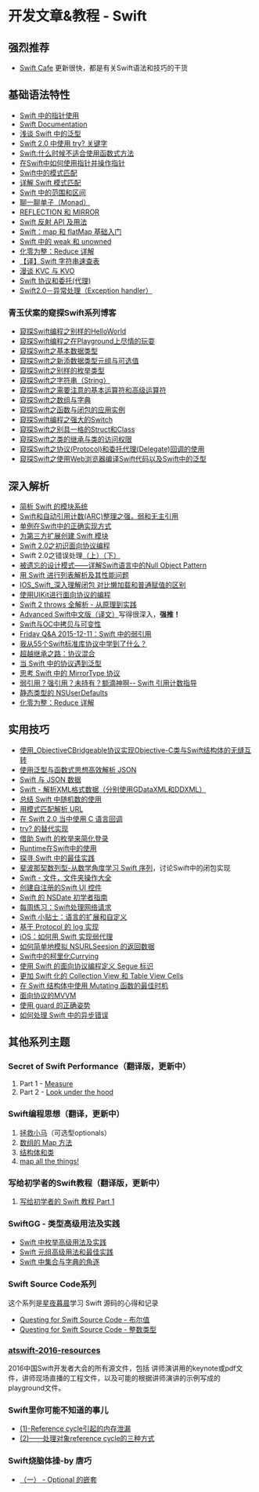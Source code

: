 # 开发文章&教程 - Swift
## 强烈推荐
- [Swift Cafe][1]
更新很快，都是有关Swift语法和技巧的干货

## 基础语法特性
- [Swift 中的指针使用][2]
- [Swift Documentation][3]
- [浅谈 Swift 中的泛型][4]
- [Swift 2.0 中使用 try? 关键字][5]
- [Swift:什么时候不适合使用函数式方法][6]
- [在Swift中如何使用指针并操作指针][7]
- [Swift中的模式匹配][8]
- [详解 Swift 模式匹配][9]
- [Swift 中的范围和区间][10]
- [聊一聊单子（Monad）][11]
- [REFLECTION 和 MIRROR][12]
- [Swift 反射 API 及用法][13]
- [Swift：map 和 flatMap 基础入门][14]
- [Swift 中的 weak 和 unowned][15]
- [化零为整：Reduce 详解][16]
- [【译】Swift 字符串速查表][17]
- [漫谈 KVC 与 KVO][18]
- [Swift 协议和委托(代理)][19]
- [Swift2.0－异常处理（Exception handler）][20]

### 青玉伏案的窥探Swift系列博客
- [窥探Swift编程之别样的HelloWorld][21]
- [窥探Swift编程之在Playground上尽情的玩耍][22]
- [窥探Swift之基本数据类型][23]
- [窥探Swift之新添数据类型元组与可选值][24]
- [窥探Swift之别样的枚举类型][25]
- [窥探Swift之字符串（String）][26]
- [窥探Swift之需要注意的基本运算符和高级运算符][27]
- [窥探Swift之数组与字典][28]
- [窥探Swift之函数与闭包的应用实例][29]
- [窥探Swift编程之强大的Switch][30]
- [窥探Swift之别具一格的Struct和Class][31]
- [窥探Swift之类的继承与类的访问权限][32]
- [窥探Swift之协议(Protocol)和委托代理(Delegate)回调的使用][33]
- [窥探Swift之使用Web浏览器编译Swift代码以及Swift中的泛型][34]


## 深入解析
- [简析 Swift 的模块系统][35]
- [Swift和自动引用计数(ARC)整理之强，弱和无主引用][36]
- [单例在Swift中的正确实现方式][37]
- [为第三方扩展创建 Swift 模块][38]
- [Swift 2.0之初识面向协议编程][39]
- Swift 2.0之错误处理[（上）][40][（下）][41]
- [被遗忘的设计模式——详解Swift语言中的Null Object Pattern][42]
- [用 Swift 进行列表解析及其性能问题][43]
- [IOS\_Swift\_深入理解闭包 对比懒加载和普通赋值的区别][44]
- [使用UIKit进行面向协议的编程][45]
- [Swift 2 throws 全解析 - 从原理到实践][46]
- [Advanced Swift中文版（译文）][47]写得很深入，**强推！**
- [Swift与OC中拷贝与可变性][48]
- [Friday Q&A 2015-12-11：Swift 中的弱引用][49]
- [我从55个Swift标准库协议中学到了什么？][50]
- [超越继承之路：协议混合][51]
- [当 Swift 中的协议遇到泛型][52]
- [思考 Swift 中的 MirrorType 协议][53]
- [弱引用？强引用？未持有？额滴神啊-- Swift 引用计数指导][54]
- [静态类型的 NSUserDefaults][55]
- [化零为整：Reduce 详解][56]

## 实用技巧
- [使用\_ObjectiveCBridgeable协议实现Objective-C类与Swift结构体的无缝互转][57]
- [使用泛型与函数式思想高效解析 JSON][58]
- [Swift 与 JSON 数据][59]
- [Swift - 解析XML格式数据（分别使用GDataXML和DDXML）][60]
- [总结 Swift 中随机数的使用][61]
- [用模式匹配解析 URL][62]
- [在 Swift 2.0 当中使用 C 语言回调][63]
- [try? 的替代实现][64]
- [借助 Swift 的枚举来简化登录][65]
- [Runtime在Swift中的使用][66]
- [探寻 Swift 中的最佳实践][67]
- [斐波那契数列型-从数学角度学习 Swift 序列][68]，讨论Swift中的闭包实现
- [Swift - 文件，文件夹操作大全][69]
- [创建自注册的Swift UI 控件][70]
- [Swift 的 NSDate 初学者指南][71]
- [每周练习：Swift处理网络请求][72]
- [Swift 小贴士：语言的扩展和自定义][73]
- [基于 Protocol 的 log 实现][74]
- [iOS：如何用 Swift 实现弱代理][75]
- [如何简单地模拟 NSURLSeesion 的返回数据][76]
- [Swift中的柯里化Currying][77]
- [使用 Swift 的面向协议编程定义 Segue 标识][78]
- [更加 Swift 化的 Collection View 和 Table View Cells][79]
- [在 Swift 结构体中使用 Mutating 函数的最佳时机][80]
- [面向协议的MVVM][81]
- [使用 guard 的正确姿势][82]
- [如何处理 Swift 中的异步错误][83]

## 其他系列主题
### Secret of Swift Performance（翻译版，更新中）
1. Part 1 - [Measure][84]
2. Part 2 - [Look under the hood][85]

### Swift编程思想（翻译，更新中）
1. [拯救小马][86]（可选型optionals）
2. [数组的 Map 方法][87]
3. [结构体和类][88]
1. [map all the things!][89]

### 写给初学者的Swift教程（翻译版，更新中）
1. [写给初学者的 Swift 教程 Part 1][90]

### SwiftGG - 类型高级用法及实践
- [Swift 中枚举高级用法及实践][91]
- [Swift 元组高级用法和最佳实践][92]
- [Swift 中集合与字典的角逐][93]

### Swift Source Code系列
这个系列是[星夜暮晨][94]学习 Swift 源码的心得和记录
- [Questing for Swift Source Code - 布尔值][95]
- [Questing for Swift Source Code -  整数类型][96]

### [atswift-2016-resources][97]
2016中国Swift开发者大会的所有源文件，包括 讲师演讲用的keynote或pdf文件，讲师现场直播的工程文件，以及可能的根据讲师演讲的示例写成的playground文件。

### Swift里你可能不知道的事儿
- [(1)-Reference cycle引起的内存泄漏][98]
- [(2)——处理对象reference cycle的三种方式][99]

### Swift烧脑体操-by 唐巧
- [（一） - Optional 的嵌套][100]

[1]:	http://swiftcafe.io/ "Swift Cafe"
[2]:	http://onevcat.com/2015/01/swift-pointer/
[3]:	http://nshipster.cn/swift-documentation/
[4]:	http://swift.gg/2015/09/16/swift-generics/ "浅谈 Swift 中的泛型"
[5]:	http://swift.gg/2015/08/31/swift-2-lets-try/ "Swift 2.0 中使用 try? 关键字"
[6]:	http://swift.gg/2015/08/28/swift_when_the_functional_approach_is_not_right/ "Swift:什么时候不适合使用函数式方法"
[7]:	https://github.com/icepy/_posts/issues/3
[8]:	http://swift.gg/2015/10/16/swift-pattern-matching/ "Swift中的模式匹配"
[9]:	http://swift.gg/2015/10/27/swift-pattern-matching-in-detail/ "详解 Swift 模式匹配"
[10]:	http://swift.gg/2015/10/26/swift-ranges-and-intervals/ "Swift 中的范围和区间"
[11]:	http://swift.gg/2015/10/30/lets-talk-about-monads/ "聊一聊单子（Monad）"
[12]:	http://swifter.tips/reflect/
[13]:	http://swift.gg/2015/11/23/swift-reflection-api-what-you-can-do/ "Swift 反射 API 及用法"
[14]:	http://swift.gg/2015/11/26/swift-map-and-flatmap/ "Swift：map 和 flatMap 基础入门"
[15]:	http://swift.gg/2015/12/02/swift-weak-and-unowned/ "Swift 中的 weak 和 unowned"
[16]:	http://swift.gg/2015/12/10/reduce-all-the-things/ "化零为整：Reduce 详解"
[17]:	http://www.cocoachina.com/swift/20151218/14746.html
[18]:	http://swiftcafe.io/2016/01/03/kvc/ "漫谈 KVC 与 KVO"
[19]:	http://www.cnblogs.com/xilanglang/p/5143613.html "Swift 协议和委托(代理)"
[20]:	http://www.cnblogs.com/GarveyCalvin/p/5081608.html "Swift2.0－异常处理（Exception handler）"
[21]:	http://www.cnblogs.com/ludashi/p/4451207.html "窥探Swift编程之别样的HelloWorld"
[22]:	http://www.cnblogs.com/ludashi/p/4451481.html "窥探Swift编程之在Playground上尽情的玩耍"
[23]:	http://www.cnblogs.com/ludashi/p/4454496.html "窥探Swift之基本数据类型"
[24]:	http://www.cnblogs.com/ludashi/p/4711010.html "窥探Swift之新添数据类型元组与可选值"
[25]:	http://www.cnblogs.com/ludashi/p/4721158.html "窥探Swift之别样的枚举类型"
[26]:	http://www.cnblogs.com/ludashi/p/4725018.html "窥探Swift之字符串（String）"
[27]:	http://www.cnblogs.com/ludashi/p/4963036.html "窥探Swift之需要注意的基本运算符和高级运算符"
[28]:	http://www.cnblogs.com/ludashi/p/5006321.html "窥探Swift之数组与字典"
[29]:	http://www.cnblogs.com/ludashi/p/4968837.html "窥探Swift之函数与闭包的应用实例"
[30]:	http://www.cnblogs.com/ludashi/p/5033542.html "窥探Swift编程之强大的Switch"
[31]:	http://www.cnblogs.com/ludashi/p/5044196.html "窥探Swift之别具一格的Struct和Class"
[32]:	http://www.cnblogs.com/ludashi/p/5048831.html "窥探Swift之类的继承与类的访问权限"
[33]:	http://www.cnblogs.com/ludashi/p/5057858.html "窥探Swift之协议(Protocol)和委托代理(Delegate)回调的使用"
[34]:	http://www.cnblogs.com/ludashi/p/5066286.html "窥探Swift之使用Web浏览器编译Swift代码以及Swift中的泛型"
[35]:	http://www.cocoachina.com/industry/20140621/8904.html
[36]:	http://www.devtf.cn/?p=462
[37]:	http://www.devtf.cn/?p=937
[38]:	http://andelf.github.io/blog/2015/01/23/swift-3rd-library-install-as-swift-modules/
[39]:	http://www.swiftyper.com/Swift/introducing-protocol-oriented-programming-in-swift-2.html "Swift 2.0之初识面向协议编程"
[40]:	http://www.swiftyper.com/Swift/swift2_error_handling.html
[41]:	http://www.swiftyper.com/Swift/swift2_error_handling_part_2.html
[42]:	http://www.csdn.net/article/2015-11-17/2826234-null-object-pattern-in-swift
[43]:	http://swift.gg/2015/10/29/list-comprehensions-and-performance-with-swift/ "用 Swift 进行列表解析及其性能问题"
[44]:	http://blog.csdn.net/zimo2013/article/details/50073691 "IOS_Swift_深入理解闭包 对比懒加载和普通赋值的区别"
[45]:	http://www.cocoachina.com/ios/20151208/14581.html
[46]:	http://www.ibm.com/developerworks/cn/mobile/mo-cn-swift/index.html "Swift 2 throws 全解析 - 从原理到实践"
[47]:	http://www.jianshu.com/p/18744b078508 "Advanced Swift中文版"
[48]:	http://649395594.github.io/blog/2015/12/23/swiftyu-oczhong-kao-bei-yu-ke-bian-xing/ "Swift与OC中拷贝与可变性"
[49]:	http://swift.gg/2015/12/28/friday-qa-2015-12-11-swift-weak-references/ "Friday Q&A 2015-12-11：Swift 中的弱引用"
[50]:	http://www.cocoachina.com/swift/20160107/14868.html
[51]:	http://chengway.in/chao-yue-ji-cheng-zhi-lu-xie-yi-hun-he/
[52]:	http://chengway.in/dang-swift-zhong-de-fan-xing-yu-dao-xie-yi/
[53]:	http://segmentfault.com/a/1190000004388185 "思考 Swift 中的 MirrorType 协议"
[54]:	http://www.cocoachina.com/swift/20160202/15182.html
[55]:	http://swift.gg/2016/02/17/nsuserdefaults-static/ "静态类型的 NSUserDefaults"
[56]:	http://swift.gg/2015/12/10/reduce-all-the-things/ "化零为整：Reduce 详解"
[57]:	http://southpeak.github.io/blog/2015/10/26/objectivecbridgeable-protocol-for-objectivec-class-and-swift-struct/
[58]:	http://codebuild.me/2015/09/14/efficient-json-in-swift-with-functional-concepts-and-generics/
[59]:	http://swiftcafe.io/2015/07/18/swift-json/
[60]:	http://www.hangge.com/blog/cache/detail_646.html
[61]:	http://www.cocoachina.com/swift/20151013/13624.html
[62]:	http://swift.gg/2015/09/15/urls-and-pattern-matching/
[63]:	http://swift.gg/2015/11/11/c-callbacks-in-swift/ "在 Swift 2.0 当中使用 C 语言回调"
[64]:	http://swift.gg/2015/10/13/alternatives-to-try-swiftlang/ "try? 的替代实现"
[65]:	https://realm.io/cn/news/david-east-simplifying-login-swift-enums/ "借助 Swift 的枚举来简化登录"
[66]:	https://github.com/icepy/_posts/issues/8
[67]:	https://realm.io/cn/news/gotocph-ash-furrow-best-practices-swift/ "探寻 Swift 中的最佳实践"
[68]:	http://swift.gg/2015/12/04/the-fibonacci-sequencetype/ "斐波那契数列型-从数学角度学习 Swift 序列"
[69]:	http://www.hangge.com/blog/cache/detail_527.html "Swift - 文件，文件夹操作大全"
[70]:	http://www.devtf.cn/?p=1162 "创建自注册的Swift UI 控件"
[71]:	http://swift.gg/2015/12/14/a-beginners-guide-to-nsdate-in-swift/ "Swift 的 NSDate 初学者指南"
[72]:	https://github.com/icepy/_posts/issues/10 "每周练习：Swift处理网络请求"
[73]:	http://www.cocoachina.com/swift/20151223/14774.html
[74]:	http://www.cocoachina.com/swift/20160118/14935.html
[75]:	http://swift.gg/2016/01/19/ios-weak-delegates-swift/ "iOS：如何用 Swift 实现弱代理"
[76]:	http://swift.gg/2016/01/22/an-easy-way-to-stub-nsurlsession/ "如何简单地模拟 NSURLSeesion 的返回数据"
[77]:	http://segmentfault.com/a/1190000004340919 "Swift中的柯里化Currying"
[78]:	http://swift.gg/2016/02/01/protocol-oriented-segue-identifiers-swift/ "使用 Swift 的面向协议编程定义 Segue 标识"
[79]:	http://swift.gg/2016/02/02/being-swifty-with-collection-view-and-table-view-cells/ "更加 Swift 化的 Collection View 和 Table View Cells"
[80]:	http://swift.gg/2016/02/06/when-to-use-mutating-functions-in-swift-structs/ "在 Swift 结构体中使用 Mutating 函数的最佳时机"
[81]:	http://liuduo.me/2015/12/13/pomvvm/ "面向协议的MVVM"
[82]:	http://swift.gg/2016/02/14/swift-guard-radix/ "使用 guard 的正确姿势"
[83]:	http://swift.gg/2016/02/16/async-errors/ "如何处理 Swift 中的异步错误"
[84]:	http://southpeak.github.io/blog/2015/11/05/secret-of-swift-performance-part-1/
[85]:	http://southpeak.github.io/blog/2015/11/05/secret-of-swift-performance-part-2/
[86]:	http://swift.gg/2015/09/29/thinking-in-swift-1/ "Swift 编程思想，第一部分：拯救小马"
[87]:	http://swift.gg/2015/10/09/thinking-in-swift-2/ "Swift 编程思想，第二部分：数组的 Map 方法"
[88]:	http://alisoftware.github.io/swift/2015/10/03/thinking-in-swift-3/ "Swift编程思想第三部分：结构体和类"
[89]:	http://swift.gg/2015/10/22/thinking-in-swift-4/ "Swift 编程思想 Part 4：map all the things!"
[90]:	http://swift.gg/2015/11/13/swift-tutorial-for-beginners-part-1/ "写给初学者的 Swift 教程 Part 1"
[91]:	http://swift.gg/2015/11/20/advanced-practical-enum-examples/ "Swift 中枚举高级用法及实践"
[92]:	http://swift.gg/2015/10/10/tuples-swift-advanced-usage-best-practices/ "Swift 元组高级用法和最佳实践"
[93]:	http://swift.gg/2016/01/20/sets-vs-dictionaries-smackdown-in-swiftlang/ "Swift 中集合与字典的角逐"
[94]:	http://www.jianshu.com/users/ef1058d2d851 "星夜暮晨"
[95]:	http://www.jianshu.com/p/217510b270f1 "Questing for Swift Source Code - 布尔值"
[96]:	http://www.jianshu.com/p/ae67b4d37159 "Questing for Swift Source Code -  整数类型"
[97]:	https://github.com/atConf/atswift-2016-resources "atswift-2016-resources"
[98]:	http://segmentfault.com/a/1190000004331260 "Swift里你可能不知道的事儿(1)-Reference cycle引起的内存泄漏"
[99]:	http://segmentfault.com/a/1190000004345727 "Swift里你可能不知道的事儿(2)——处理对象reference cycle的三种方式"
[100]:	http://www.infoq.com/cn/articles/swift-brain-gym-optional